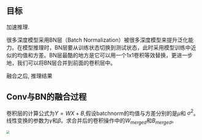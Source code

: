 ## 目标

加速推理.

很多深度模型采用BN层（Batch Normalization）被很多深度模型来提升泛化能力。在模型推理时，BN层要从训练状态切换到测试状态，此时采用模型训练中近似的均值和方差。BN层最酷的地方是它可以用一个1x1卷积等效替换，更进一步地，我们可以将BN层合并到前面的卷积层中。

融合之后, 推理结果
## Conv与BN的融合过程

卷积层的计算公式为$Y=WX + B$,假设batchnorm的均值与方差分别的是$\mu$和 $\sigma^{2}$。线性变换的参数为$\gamma$和$\beta$。求合并后的卷积操作中的$W_{merged}$和$B_{merged}$。





<img src="https://files.mdnice.com/user/6935/84b35586-b6ca-4253-abfc-567e0ef9cf8f.png" style="zoom:50%;" />
